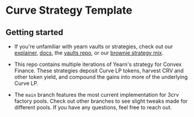 # Curve Strategy Template

## Getting started

- If you're unfamiliar with yearn vaults or strategies, check out our [explainer](https://medium.com/iearn/yearn-finance-explained-what-are-vaults-and-strategies-96970560432), [docs](https://docs.yearn.finance/getting-started/products/yvaults/overview), the [vaults repo](https://github.com/yearn/yearn-vaults), or our [brownie strategy mix](https://github.com/yearn/brownie-strategy-mix).

- This repo contains multiple iterations of Yearn's strategy for Convex Finance. These strategies deposit Curve LP tokens, harvest CRV and other token yield, and compound the gains into more of the underlying Curve LP.

- The `main` branch features the most current implementation for 3crv factory pools. Check out other branches to see slight tweaks made for different pools. If you have any questions, feel free to reach out.
